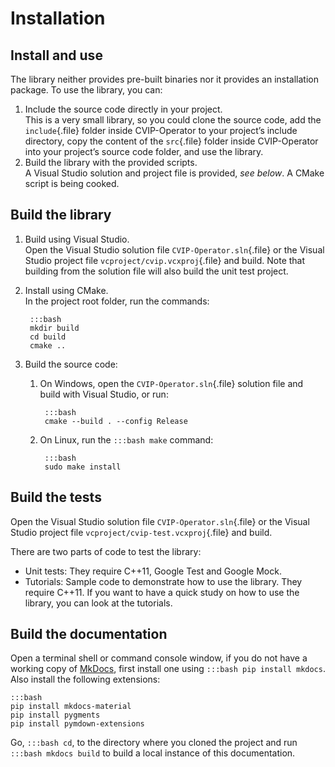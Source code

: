 # Installation

## Install and use

The library neither provides pre-built binaries nor it provides an installation
package. To use the library, you can:

1. Include the source code directly in your project.  
   This is a very small library, so you could clone the source code, add the
   `include`{.file} folder inside CVIP-Operator to your projectʼs include
   directory, copy the content of the `src`{.file} folder inside CVIP-Operator
   into your projectʼs source code folder, and use the library.
2. Build the library with the provided scripts.  
   A Visual Studio solution and project file is provided, *see below*. A CMake
   script is being cooked.

## Build the library

1. Build using Visual Studio.  
   Open the Visual Studio solution file `CVIP-Operator.sln`{.file} or the Visual
   Studio project file `vcproject/cvip.vcxproj`{.file} and build. Note that
   building from the solution file will also build the unit test project.
2. Install using CMake.  
   In the project root folder, run the commands:

        :::bash
        mkdir build
        cd build
        cmake ..

3. Build the source code:
    1. On Windows, open the `CVIP-Operator.sln`{.file} solution file and build
       with Visual Studio, or run:

            :::bash
            cmake --build . --config Release

    2. On Linux, run the `:::bash make` command:

            :::bash
            sudo make install

## Build the tests

Open the Visual Studio solution file `CVIP-Operator.sln`{.file} or the Visual
Studio project file `vcproject/cvip-test.vcxproj`{.file} and build.

There are two parts of code to test the library:

* Unit tests: They require C++11, Google Test and Google Mock.
* Tutorials: Sample code to demonstrate how to use the library. They require
  C++11. If you want to have a quick study on how to use the library, you can
  look at the tutorials.

## Build the documentation

Open a terminal shell or command console window, if you do not have a working
copy of [MkDocs](https://www.mkdocs.org/), first install one using
`:::bash pip install mkdocs`.
Also  install the following extensions:

    :::bash
    pip install mkdocs-material
    pip install pygments
    pip install pymdown-extensions

Go, `:::bash cd`, to the directory where you cloned the project and run
`:::bash mkdocs build` to build a local instance of this documentation.
